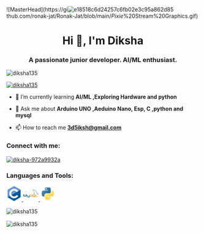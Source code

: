 ![MasterHead](https://gi![e18518c6d24257c6fb02e3c95a862d85](https://github.com/user-attachments/assets/5dc4b341-25ea-44f1-9658-464601e04276)
thub.com/ronak-jat/Ronak-Jat/blob/main/_Pixie_%20Stream%20Graphics.gif)

<h1 align="center">Hi 👋, I'm Diksha</h1>
<h3 align="center">A passionate junior developer. AI/ML enthusiast.</h3>

<p align="left"> <img src="https://komarev.com/ghpvc/?username=diksha135&label=Profile%20views&color=0e75b6&style=flat" alt="diksha135" /> </p>

<p align="left"> <a href="https://github.com/ryo-ma/github-profile-trophy"><img src="https://github-profile-trophy.vercel.app/?username=diksha135" alt="diksha135" /></a> </p>

- 🌱 I’m currently learning **AI/ML ,Exploring Hardware and python**

- 💬 Ask me about **Arduino UNO ,Aeduino Nano, Esp, C ,python and mysql**

- 📫 How to reach me **3d5iksh@gmail.com**

<h3 align="left">Connect with me:</h3>
<p align="left">
<a href="https://linkedin.com/in/diksha-972a9932a" target="blank"><img align="center" src="https://raw.githubusercontent.com/rahuldkjain/github-profile-readme-generator/master/src/images/icons/Social/linked-in-alt.svg" alt="diksha-972a9932a" height="30" width="40" /></a>
</p>

<h3 align="left">Languages and Tools:</h3>
<p align="left"> <a href="https://www.cprogramming.com/" target="_blank" rel="noreferrer"> <img src="https://raw.githubusercontent.com/devicons/devicon/master/icons/c/c-original.svg" alt="c" width="40" height="40"/> </a> <a href="https://www.mysql.com/" target="_blank" rel="noreferrer"> <img src="https://raw.githubusercontent.com/devicons/devicon/master/icons/mysql/mysql-original-wordmark.svg" alt="mysql" width="40" height="40"/> </a> <a href="https://www.python.org" target="_blank" rel="noreferrer"> <img src="https://raw.githubusercontent.com/devicons/devicon/master/icons/python/python-original.svg" alt="python" width="40" height="40"/> </a> </p>

<p><img align="center" src="https://github-readme-stats.vercel.app/api/top-langs?username=diksha135&show_icons=true&locale=en&layout=compact" alt="diksha135" /></p>

<p><img align="center" src="https://github-readme-streak-stats.herokuapp.com/?user=diksha135&" alt="diksha135" /></p>
